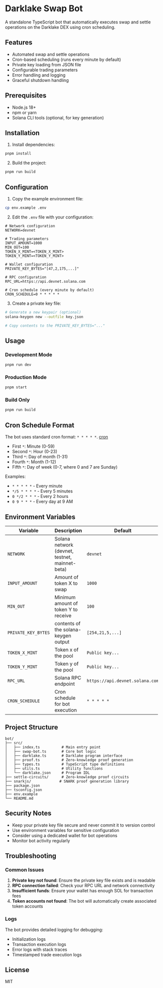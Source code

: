 # Darklake Swap Bot

A standalone TypeScript bot that automatically executes swap and settle operations on the Darklake DEX using cron scheduling.

## Features

- Automated swap and settle operations
- Cron-based scheduling (runs every minute by default)
- Private key loading from JSON file
- Configurable trading parameters
- Error handling and logging
- Graceful shutdown handling

## Prerequisites

- Node.js 18+ 
- npm or yarn
- Solana CLI tools (optional, for key generation)

## Installation

1. Install dependencies:
```bash
pnpm install
```

2. Build the project:
```bash
pnpm run build
```

## Configuration

1. Copy the example environment file:
```bash
cp env.example .env
```

2. Edit the `.env` file with your configuration:
```env
# Network configuration
NETWORK=devnet

# Trading parameters
INPUT_AMOUNT=1000
MIN_OUT=100
TOKEN_X_MINT=<TOKEN_X_MINT>
TOKEN_Y_MINT=<TOKEN_Y_MINT>

# Wallet configuration
PRIVATE_KEY_BYTES="[47,2,175,...]"

# RPC configuration
RPC_URL=https://api.devnet.solana.com

# Cron schedule (every minute by default)
CRON_SCHEDULE=0 * * * * *
```

3. Create a private key file:
```bash
# Generate a new keypair (optional)
solana-keygen new --outfile key.json

# Copy contents to the PRIVATE_KEY_BYTES="..."
```

## Usage

### Development Mode
```bash
pnpm run dev
```

### Production Mode
```bash
pnpm start
```

### Build Only
```bash
pnpm run build
```

## Cron Schedule Format

The bot uses standard cron format: `* * * * *`. [cron](https://www.npmjs.com/package/cron)

- First `*`: Minute (0-59)
- Second `*`: Hour (0-23)
- Third `*`: Day of month (1-31)
- Fourth `*`: Month (1-12)
- Fifth `*`: Day of week (0-7, where 0 and 7 are Sunday)

Examples:
- `* * * * *` - Every minute
- `*/5 * * * *` - Every 5 minutes
- `0 */2 * * *` - Every 2 hours
- `0 9 * * *` - Every day at 9 AM

## Environment Variables

| Variable | Description | Default |
|----------|-------------|---------|
| `NETWORK` | Solana network (devnet, testnet, mainnet-beta) | `devnet` |
| `INPUT_AMOUNT` | Amount of token X to swap | `1000` |
| `MIN_OUT` | Minimum amount of token Y to receive | `100` |
| `PRIVATE_KEY_BYTES` | contents of the solana-keygen output | `[254,21,5,...]` |
| `TOKEN_X_MINT` | Token x of the pool | `Public key...` |
| `TOKEN_Y_MINT` | Token y of the pool | `Public key...` |
| `RPC_URL` | Solana RPC endpoint | `https://api.devnet.solana.com` |
| `CRON_SCHEDULE` | Cron schedule for bot execution | `* * * * *` |

## Project Structure

```
bot/
├── src/
│   ├── index.ts          # Main entry point
│   ├── swap-bot.ts       # Core bot logic
│   ├── darklake.ts       # Darklake program interface
│   ├── proof.ts          # Zero-knowledge proof generation
│   ├── types.ts          # TypeScript type definitions
│   ├── utils.ts          # Utility functions
│   └── darklake.json     # Program IDL
├── settle-circuits/      # Zero-knowledge proof circuits
├── snarkjs/             # SNARK proof generation library
├── package.json
├── tsconfig.json
├── env.example
└── README.md
```

## Security Notes

- Keep your private key file secure and never commit it to version control
- Use environment variables for sensitive configuration
- Consider using a dedicated wallet for bot operations
- Monitor bot activity regularly

## Troubleshooting

### Common Issues

1. **Private key not found**: Ensure the private key file exists and is readable
2. **RPC connection failed**: Check your RPC URL and network connectivity
3. **Insufficient funds**: Ensure your wallet has enough SOL for transaction fees
4. **Token accounts not found**: The bot will automatically create associated token accounts

### Logs

The bot provides detailed logging for debugging:
- Initialization logs
- Transaction execution logs
- Error logs with stack traces
- Timestamped trade execution logs

## License

MIT 